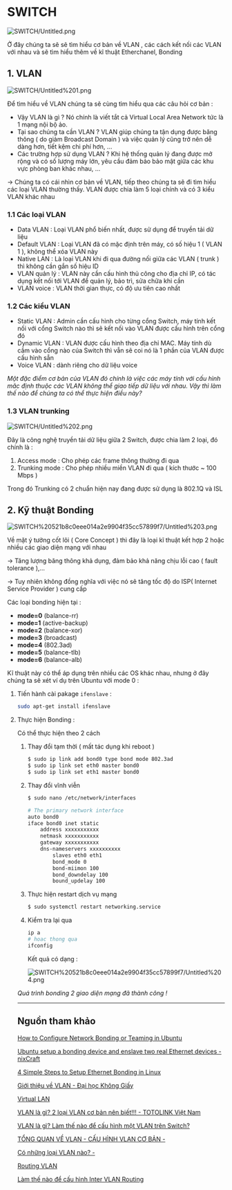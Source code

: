 # SWITCH

![SWITCH/Untitled.png](SWITCH/Untitled.png)

Ở đây chúng ta sẽ sẽ tìm hiểu cơ bản về VLAN , các cách kết nối các VLAN với nhau và sẽ tìm hiểu thêm về kĩ thuật Etherchanel, Bonding

## 1. VLAN

![SWITCH/Untitled%201.png](SWITCH/Untitled%201.png)

Để tìm hiểu về VLAN chúng ta sẽ cùng tìm hiểu qua các câu hỏi cơ bản :

- Vậy VLAN là gì ? Nó chính là viết tắt cả Virtual Local Area Network tức là 1 mạng nội bộ ảo.
- Tại sao chúng ta cần VLAN ? VLAN giúp chúng ta tận dụng được băng thông ( do giảm Broadcast Domain ) và việc quản lý cũng trở nên dễ dàng hơn, tiết kệm chi phí hơn, ...
- Các trường hợp sử dụng VLAN ? Khi hệ thống quản lý đang được mở rộng và có số lượng máy lớn, yêu cầu đảm bảo bảo mật giữa các khu vực phòng ban khác nhau, ...

→ Chúng ta có cái nhìn cơ bản về VLAN, tiếp theo chúng ta sẽ đi tìm hiểu các loại VLAN thường thấy. VLAN được chia làm 5 loại chính và có 3 kiểu VLAN khác nhau

### 1.1 Các loại VLAN

- Data VLAN : Loại VLAN phổ biến nhất, được sử dụng để truyền tải dữ liệu
- Default VLAN : Loại VLAN đã có mặc định trên máy, có số hiệu 1 ( VLAN 1 ), không thể xóa VLAN này
- Native LAN : Là loại VLAN khi đi qua đường nối giữa các VLAN ( trunk ) thì không cần gắn số hiệu ID
- VLAN quản lý : VLAN này cần cấu hình thủ công cho địa chỉ IP, có tác dụng kết nối tới VLAN để quản lý, bảo trì, sửa chữa khi cần
- VLAN voice : VLAN thời gian thực, có độ ưu tiên cao nhất

### 1.2 Các kiểu VLAN

- Static VLAN : Admin cần cấu hình cho từng cổng Switch, máy tính kết nối với cổng Switch nào thì sẽ kết nối vào VLAN được cấu hình trên cổng đó
- Dynamic VLAN : VLAN được cấu hình theo địa chỉ MAC. Máy tính dù cắm vào cổng nào cúa Switch thì vẫn sẽ coi nó là 1 phần của VLAN được cấu hình sẵn
- Voice VLAN : dành riêng cho dữ liệu voice

*Một đặc điểm cơ bản của VLAN đó chính là việc các máy tính với cấu hình măc định  thuộc các VLAN không thể giao tiếp dữ liệu với nhau. Vậy thì làm thế nào để chúng ta có thể thực hiện điều này?*

### 1.3 VLAN trunking

![SWITCH/Untitled%202.png](SWITCH/Untitled%202.png)

Đây là công nghệ truyền tải dữ liệu giữa 2 Switch, được chia làm 2 loại, đó chính là :

1. Access mode : Cho phép các frame thông thường đi qua
2. Trunking mode : Cho phép nhiều miền VLAN đi qua ( kích thước ~ 100 Mbps )

Trong đó Trunking có 2 chuẩn hiện nay đang được sử dụng là 802.1Q và ISL 

## 2. Kỹ thuật Bonding

![SWITCH%20521b8c0eee014a2e9904f35cc57899f7/Untitled%203.png](SWITCH/Untitled%203.png)

Về mặt ý tưởng cốt lõi ( Core Concept ) thì đây là loại kĩ thuật kết hợp 2 hoặc nhiều các giao diện mạng với nhau 

→ Tăng lượng băng thông khả dụng, đảm bảo khả năng chịu lỗi cao ( fault tolerance ),...

→ Tuy nhiên không đồng nghĩa với việc nó sẽ tăng tốc độ do ISP( Internet Service Provider ) cung cấp

Các loại bonding hiện tại :

- **mode=0** (balance-rr)
- **mode=1** (active-backup)
- **mode=2** (balance-xor)
- **mode=3** (broadcast)
- **mode=4** (802.3ad)
- **mode=5** (balance-tlb)
- **mode=6** (balance-alb)

Kĩ thuật này có thể áp dụng trên nhiều các OS khác nhau, nhưng ở đây chúng ta sẽ xét ví dụ trên Ubuntu với mode 0 :

1. Tiến hành cài pakage `ifenslave` :

    ```bash
    sudo apt-get install ifenslave
    ```

2. Thực hiện Bonding :

    Có thể thực hiện theo 2 cách

    1. Thay đổi tạm thời ( mất tác dụng khi reboot )

        ```bash
        $ sudo ip link add bond0 type bond mode 802.3ad
        $ sudo ip link set eth0 master bond0
        $ sudo ip link set eth1 master bond0
        ```

    2. Thay đổi vĩnh viễn 

        ```bash
        $ sudo nano /etc/network/interfaces
        ```

        ```bash
        # The primary network interface
        auto bond0
        iface bond0 inet static
        	address xxxxxxxxxxx
        	netmask xxxxxxxxxxx	
        	gateway xxxxxxxxxxx
        	dns-nameservers xxxxxxxxxx
        		slaves eth0 eth1
        		bond_mode 0
        		bond-miimon 100
        		bond_downdelay 100
        		bound_updelay 100
        ```

    3. Thực hiện restart dịch vụ mạng

        ```bash
        $ sudo systemctl restart networking.service
        ```

    4. Kiểm tra lại qua 

        ```bash
        ip a
        # hoac thong qua 
        ifconfig
        ```

        Kết quả có dạng :

        ![SWITCH%20521b8c0eee014a2e9904f35cc57899f7/Untitled%204.png](SWITCH%20521b8c0eee014a2e9904f35cc57899f7/Untitled%204.png)

    *Quá trình bonding 2 giao diện mạng đã thành công !*

    ---

    ## Nguồn tham khảo

    [How to Configure Network Bonding or Teaming in Ubuntu](https://www.tecmint.com/configure-network-bonding-teaming-in-ubuntu/)

    [Ubuntu setup a bonding device and enslave two real Ethernet devices - nixCraft](https://www.cyberciti.biz/faq/ubuntu-setup-a-bonding-device-and-enslave-two-real-ethernet-devices/)

    [4 Simple Steps to Setup Ethernet Bonding in Linux](https://linoxide.com/how-tos/ethernet-bonding-on-redhat-linux/)

    [Giới thiệu về VLAN - Đại học Không Giấy](https://www.daihockhonggiay.com/blogs/post/gioi-thieu-ve-vlan)

    [Virtual LAN](https://vi.wikipedia.org/wiki/Virtual_LAN)

    [VLAN là gì? 2 loại VLAN cơ bản nên biết!!! - TOTOLINK Việt Nam](https://www.totolink.vn/article/35-vlan-la-gi.html)

    [VLAN là gì? Làm thế nào để cấu hình một VLAN trên Switch?](https://quantrimang.com/vlan-la-gi-lam-the-nao-de-cau-hinh-mot-vlan-tren-switch-cisco-64830)

    [TỔNG QUAN VỀ VLAN - CẤU HÌNH VLAN CƠ BẢN -](https://vnpro.vn/thu-vien/tong-quan-ve-vlan-cau-hinh-vlan-co-ban-3106.html)

    [Có những loại VLAN nào? -](https://vnpro.vn/thu-vien/co-nhung-loai-vlan-nao-2124.html)

    [Routing VLAN](https://hocmangcoban.blogspot.com/2014/04/routing-vlan.html)

    [Làm thế nào để cấu hình Inter VLAN Routing](http://dotnet.edu.vn/ChuyenMuc/Lam-the-nao-de-cau-hinh-Inter-VLAN-Routing-204.aspx)
